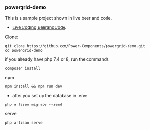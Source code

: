 ### powergrid-demo

This is a sample project shown in live beer and code.

- [Live Coding BeerandCode](https://www.youtube.com/watch?v=Mml5aagMOm4&ab_channel=BeerandCode).

Clone:

```
git clone https://github.com/Power-Components/powergrid-demo.git
cd powergrid-demo
```
if you already have php 7.4 or 8, run the commands 
```
composer install
```
npm
```
npm install && npm run dev
```

* after you set up the database in .env:
```
php artisan migrate --seed
```
serve
```
php artisan serve
```
